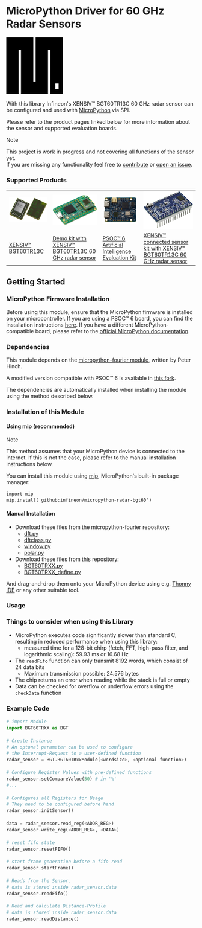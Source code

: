 # MicroPython Driver for 60 GHz Radar Sensors

<img src="docs/img/micropython_logo.png" width=150>

With this library Infineon's XENSIV™ BGT60TR13C 60 GHz radar sensor can be configured
and used with [MicroPython](https://github.com/Infineon/micropython) via SPI.

Please refer to the product pages linked below for more information about the sensor and supported evaluation boards.

> [!NOTE]
> This project is work in progress and not covering all functions of the sensor yet.   
> If you are missing any functionality feel free to [contribute](https://github.com/Infineon/micropython-radar-bgt60/fork) or [open an issue](https://github.com/Infineon/micropython-radar-bgt60/issues).

### Supported Products

<table>
    <tr>
        <td><img src="docs/img/bgt60tr13c.png" width=200></td>
        <td><img src="docs/img/demo_bgt60tr13c.png" width=200></td>
        <td><img src="docs/img/cy8ckit-062s2-ai.png" width=200></td>
        <td><img src="docs/img/kit_csk_bgt60tr13c.jpg" width=200></td>
    </tr>
    <tr>
        <td style="test-align : center"><a href="https://www.infineon.com/part/BGT60TR13C">XENSIV™ BGT60TR13C</a></td>
        <td style="test-align : center"><a href="https://www.infineon.com/evaluation-board/DEMO-BGT60TR13C">Demo kit with XENSIV™ BGT60TR13C 60 GHz radar sensor</a></td>
        <td style="test-align : center"><a href="https://www.infineon.com/evaluation-board/CY8CKIT-062S2-AI">PSOC™ 6 Artificial Intelligence Evaluation Kit</a></td>
        <td style="test-align : center"><a href="https://www.infineon.com/evaluation-board/KIT-CSK-BGT60TR13C">XENSIV™ connected sensor kit with XENSIV™ BGT60TR13C 60 GHz radar sensor</a></td>
    </tr>
</table>

## Getting Started

### MicroPython Firmware Installation
Before using this module, ensure that the MicroPython firmware is installed on your microcontroller.
If you are using a PSOC™ 6 board, you can find the installation instructions [here](https://ifx-micropython.readthedocs.io/en/latest/psoc6/intro.html#install-micropython-on-the-board).
If you have a different MicroPython-compatible board, please refer to the [official MicroPython documentation](https://docs.micropython.org/en/latest/).

### Dependencies
This module depends on the [micropython-fourier module](https://github.com/peterhinch/micropython-fourier),
written by Peter Hinch.

A modified version compatible with PSOC™ 6 is available in [this fork](https://github.com/ederjc/micropython-fourier).

The dependencies are automatically installed when installing the module using the method described below.

### Installation of this Module

#### Using mip (recommended)

> [!NOTE]
> This method assumes that your MicroPython device is connected to the internet.
> If this is not the case, please refer to the manual installation instructions below.

You can install this module using [mip](https://docs.micropython.org/en/latest/reference/packages.html#installing-packages-with-mip),
MicroPython's built-in package manager:
```
import mip
mip.install('github:infineon/micropython-radar-bgt60')
```

#### Manual Installation
- Download these files from the micropython-fourier repository:
    - [dft.py](https://raw.githubusercontent.com/ederjc/micropython-fourier/refs/heads/master/dft.py)
    - [dftclass.py](https://raw.githubusercontent.com/ederjc/micropython-fourier/refs/heads/master/dftclass.py)
    - [window.py](https://raw.githubusercontent.com/ederjc/micropython-fourier/refs/heads/master/window.py)
    - [polar.py](https://raw.githubusercontent.com/ederjc/micropython-fourier/refs/heads/master/polar.py)
- Download these files from this repository:
    - [BGT60TRXX.py](https://raw.githubusercontent.com/Infineon/micropython-radar-bgt60/refs/heads/main/micropython-radar-bgt60/BGT60TRXX.py)
    - [BGT60TRXX_define.py](https://raw.githubusercontent.com/Infineon/micropython-radar-bgt60/refs/heads/main/micropython-radar-bgt60/BGT60TRXX_define.py)

And drag-and-drop them onto your MicroPython device using e.g. [Thonny IDE](https://thonny.org/) or any other suitable tool.

### Usage

### Things to consider when using this Library
- MicroPython executes code significantly slower than standard C, resulting in reduced performance when using this library:
    - measured time for a 128-bit chirp (fetch, FFT, high-pass filter, and logarithmic scaling):
        59.93 ms or 16.68 Hz  
- The `readFifo` function can only transmit 8192 words,
which consist of 24 data bits
    - Maximum transmission possible: 24.576 bytes
- The chip returns an error when reading while the stack is full or empty
- Data can be checked for overflow or underflow errors using the `checkData` function

### Example Code
```python
# import Module
import BGT60TRXX as BGT

# Create Instance
# An optonal parameter can be used to configure
# the Interrupt-Request to a user-defined function
radar_sensor = BGT.BGT60TRxxModule(<wordsize>, <optional function>)

# Configure Register Values with pre-defined functions
radar_sensor.setCompareValue(50) # in '%'
#...

# Configures all Registers for Usage
# They need to be configured before hand
radar_sensor.initSensor()

data = radar_sensor.read_reg(<ADDR_REG>)
radar_sensor.write_reg(<ADDR_REG>, <DATA>)

# reset fifo state
radar_sensor.resetFIFO()

# start frame generation before a fifo read
radar_sensor.startFrame()

# Reads from the Sensor.
# data is stored inside radar_sensor.data
radar_sensor.readFifo()

# Read and calculate Distance-Profile
# data is stored inside radar_sensor.data
radar_sensor.readDistance()
```